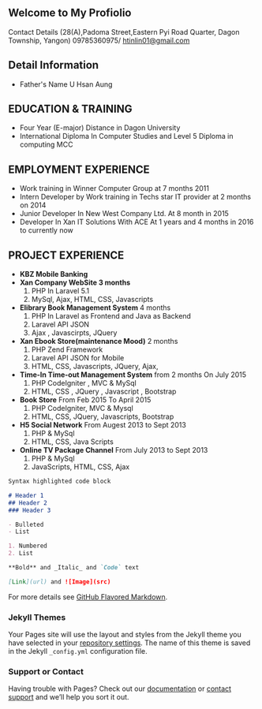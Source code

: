 ## Welcome to My Profiolio

Contact Details (28(A),Padoma Street,Eastern Pyi Road Quarter, Dagon Township, Yangon)
				09785360975/ htinlin01@gmail.com



## Detail Information
-	Father's Name  U Hsan Aung

## EDUCATION & TRAINING
-	Four Year (E-major) Distance in Dagon University
-	International Diploma In Computer Studies and Level 5 Diploma in computing MCC

## EMPLOYMENT EXPERIENCE
-	Work training in Winner Computer Group at 7 months 2011
-	Intern Developer by Work training in Techs star IT provider at 2 months on 2014
-	Junior Developer In New West Company Ltd. At 8 month in 2015
-	Developer In Xan IT Solutions With ACE At 1 years and 4 months in 2016 to currently now

## PROJECT EXPERIENCE
-	**KBZ Mobile Banking**
-	**Xan Company WebSite 3 months**
	1. PHP In Laravel 5.1
	2. MySql, Ajax, HTML, CSS, Javascripts
-	**Elibrary Book Management System** 4 months
	1. PHP In Laravel as Frontend and Java as Backend
	2. Laravel API JSON
	2. Ajax , Javascirpts, JQuery
-	**Xan Ebook Store(maintenance Mood)** 2 months
	1. PHP Zend Framework 
	2. Laravel API JSON for Mobile
	3. HTML, CSS, Javascripts, JQuery, Ajax,  
-	**Time-In Time-out Management System** from 2 months On July 2015
	1. PHP CodeIgniter , MVC & MySql
	2. HTML, CSS , JQuery , Javascript , Bootstrap
-	**Book Store** 				From Feb 2015 To April 2015
	1. PHP CodeIgniter, MVC & Mysql
	2. HTML, CSS, JQuery, Javascripts, Bootstrap
-	**H5 Social Network** 		From Augest 2013 to Sept 2013
	1. PHP & MySql
	2. HTML, CSS, Java Scripts
-	**Online TV Package Channel**	From July 2013 to Sept 2013
	1. PHP & MySql
	2. JavaScripts, HTML, CSS, Ajax





```markdown
Syntax highlighted code block

# Header 1
## Header 2
### Header 3

- Bulleted
- List

1. Numbered
2. List

**Bold** and _Italic_ and `Code` text

[Link](url) and ![Image](src)
```

For more details see [GitHub Flavored Markdown](https://guides.github.com/features/mastering-markdown/).

### Jekyll Themes

Your Pages site will use the layout and styles from the Jekyll theme you have selected in your [repository settings](https://github.com/MgHtinLynn/HtinLynn/settings). The name of this theme is saved in the Jekyll `_config.yml` configuration file.

### Support or Contact

Having trouble with Pages? Check out our [documentation](https://help.github.com/categories/github-pages-basics/) or [contact support](https://github.com/contact) and we’ll help you sort it out.
